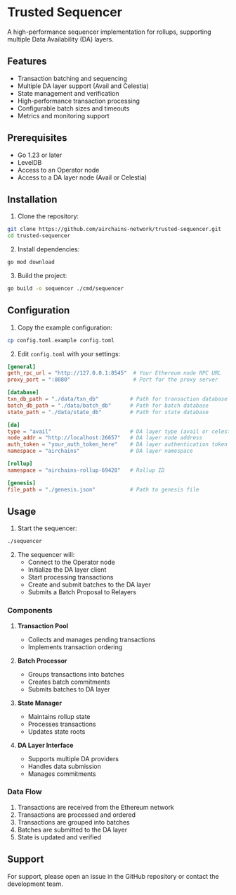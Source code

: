 # Trusted Sequencer

A high-performance sequencer implementation for rollups, supporting multiple Data Availability (DA) layers.

## Features

- Transaction batching and sequencing
- Multiple DA layer support (Avail and Celestia)
- State management and verification
- High-performance transaction processing
- Configurable batch sizes and timeouts
- Metrics and monitoring support

## Prerequisites

- Go 1.23 or later
- LevelDB
- Access to an Operator node
- Access to a DA layer node (Avail or Celestia)

## Installation

1. Clone the repository:
```bash
git clone https://github.com/airchains-network/trusted-sequencer.git
cd trusted-sequencer
```

2. Install dependencies:
```bash
go mod download
```

3. Build the project:
```bash
go build -o sequencer ./cmd/sequencer
```

## Configuration

1. Copy the example configuration:
```bash
cp config.toml.example config.toml
```

2. Edit `config.toml` with your settings:
```toml
[general]
geth_rpc_url = "http://127.0.0.1:8545"  # Your Ethereum node RPC URL
proxy_port = ":8080"                    # Port for the proxy server

[database]
txn_db_path = "./data/txn_db"          # Path for transaction database
batch_db_path = "./data/batch_db"      # Path for batch database
state_path = "./data/state_db"         # Path for state database

[da]
type = "avail"                         # DA layer type (avail or celestia)
node_addr = "http://localhost:26657"   # DA layer node address
auth_token = "your_auth_token_here"    # DA layer authentication token
namespace = "airchains"                # DA layer namespace

[rollup]
namespace = "airchains-rollup-69420"   # Rollup ID

[genesis]
file_path = "./genesis.json"           # Path to genesis file
```

## Usage

1. Start the sequencer:
```bash
./sequencer
```

2. The sequencer will:
   - Connect to the Operator node
   - Initialize the DA layer client
   - Start processing transactions
   - Create and submit batches to the DA layer
   - Submits a Batch Proposal to Relayers



### Components

1. **Transaction Pool**
   - Collects and manages pending transactions
   - Implements transaction ordering

2. **Batch Processor**
   - Groups transactions into batches
   - Creates batch commitments
   - Submits batches to DA layer

3. **State Manager**
   - Maintains rollup state
   - Processes transactions
   - Updates state roots

4. **DA Layer Interface**
   - Supports multiple DA providers
   - Handles data submission
   - Manages commitments

### Data Flow

1. Transactions are received from the Ethereum network
2. Transactions are processed and ordered
3. Transactions are grouped into batches
4. Batches are submitted to the DA layer
5. State is updated and verified






## Support

For support, please open an issue in the GitHub repository or contact the development team.
